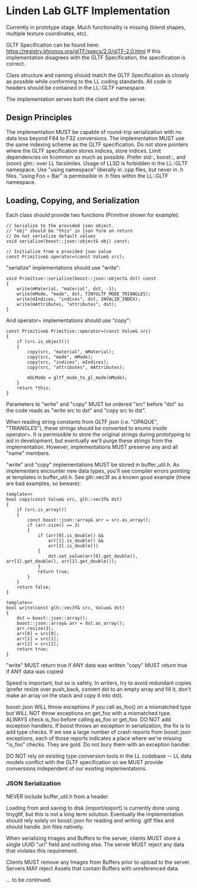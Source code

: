 # Linden Lab GLTF Implementation
 
Currently in prototype stage.  Much functionality is missing (blend shapes, 
multiple texture coordinates, etc).

GLTF Specification can be found here: https://registry.khronos.org/glTF/specs/2.0/glTF-2.0.html
If this implementation disagrees with the GLTF Specification, the specification is correct.

Class structure and naming should match the GLTF Specification as closely as possible while
conforming to the LL coding standards.  All code in headers should be contained in the 
LL::GLTF namespace.

The implementation serves both the client and the server.

## Design Principles

The implementation MUST be capable of round-trip serialization with no data loss beyond F64 to F32 conversions.
The implementation MUST use the same indexing scheme as the GLTF specification.  Do not store pointers where the
GLTF specification stores indices, store indices.
Limit dependencies on llcommon as much as possible.  Prefer std::, boost::, and (soon) glm:: over LL facsimiles.
Usage of LLSD is forbidden in the LL::GLTF namespace. 
Use "using namespace" liberally in .cpp files, but never in .h files.
"using Foo = Bar" is permissible in .h files within the LL::GLTF namespace.

## Loading, Copying, and Serialization
Each class should provide two functions (Primitive shown for example):

```
// Serialize to the provided json object.
// "obj" should be "this" in json form on return
// Do not serialize default values
void serialize(boost::json::object& obj) const;

// Initialize from a provided json value
const Primitive& operator=(const Value& src);
```

"serialize" implementations should use "write":

```
void Primitive::serialize(boost::json::object& dst) const
{
    write(mMaterial, "material", dst, -1);
    write(mMode, "mode", dst, TINYGLTF_MODE_TRIANGLES);
    write(mIndices, "indices", dst, INVALID_INDEX);
    write(mAttributes, "attributes", dst);
}
```

And operator= implementations should use "copy":

```
const Primitive& Primitive::operator=(const Value& src)
{
    if (src.is_object())
    {
        copy(src, "material", mMaterial);
        copy(src, "mode", mMode);
        copy(src, "indices", mIndices);
        copy(src, "attributes", mAttributes);

        mGLMode = gltf_mode_to_gl_mode(mMode);
    }
    return *this;
}
```

Parameters to "write" and "copy" MUST be ordered "src" before "dst"
so the code reads as "write src to dst" and "copy src to dst".

When reading string constants from GLTF json (i.e. "OPAQUE", "TRIANGLES"), these
strings should be converted to enums inside operator=.  It is permissible to 
store the original strings during prototyping to aid in development, but eventually
we'll purge these strings from the implementation.  However, implementations MUST
preserve any and all "name" members.

"write" and "copy" implementations MUST be stored in buffer_util.h.
As implementers encounter new data types, you'll see compiler errors
pointing at templates in buffer_util.h.  See glh::vec3f as a known good 
example (there are bad examples, so beware):

```
template<>
bool copy(const Value& src, glh::vec3f& dst)
{
    if (src.is_array())
    {
        const boost::json::array& arr = src.as_array();
        if (arr.size() == 3)
        {
            if (arr[0].is_double() &&
                arr[1].is_double() &&
                arr[2].is_double())
            {
                dst.set_value(arr[0].get_double(), arr[1].get_double(), arr[2].get_double());
            }
            return true;
        }
    }
    return false;
}

template<>
bool write(const glh::vec3f& src, Value& dst)
{
    dst = boost::json::array();
    boost::json::array& arr = dst.as_array();
    arr.resize(3);
    arr[0] = src[0];
    arr[1] = src[1];
    arr[2] = src[2];
    return true;
}
```

"write" MUST return true if ANY data was written
"copy" MUST return true if ANY data was copied

Speed is important, but so is safety.  In writers, try to avoid redundant copies
(prefer resize over push_back, convert dst to an empty array and fill it, don't
make an array on the stack and copy it into dst).  

boost::json WILL throw exceptions if you call as_foo() on a mismatched type but 
WILL NOT throw exceptions on get_foo with a mismatched type.  ALWAYS check is_foo 
before calling as_foo or get_foo.  DO NOT add exception handlers.  If boost throws
an exception in serialization, the fix is to add type checks.  If we see a large
number of crash reports from boost::json exceptions, each of those reports
indicates a place where we're missing "is_foo" checks.  They are gold.  Do not 
bury them with an exception handler.

DO NOT rely on existing type conversion tools in the LL codebase -- LL data models 
conflict with the GLTF specification so we MUST provide conversions independent of 
our existing implementations.

### JSON Serialization ###



NEVER include buffer_util.h from a header.  

Loading from and saving to disk (import/export) is currently done using tinygltf, but this is not a long term
solution.  Eventually the implementation should rely solely on boost::json for reading and writing .gltf
files and should handle .bin files natively.  

When serializing Images and Buffers to the server, clients MUST store a single UUID "uri" field and nothing else.
The server MUST reject any data that violates this requirement.

Clients MUST remove any Images from Buffers prior to upload to the server.
Servers MAY reject Assets that contain Buffers with unreferenced data.

... to be continued.

 

